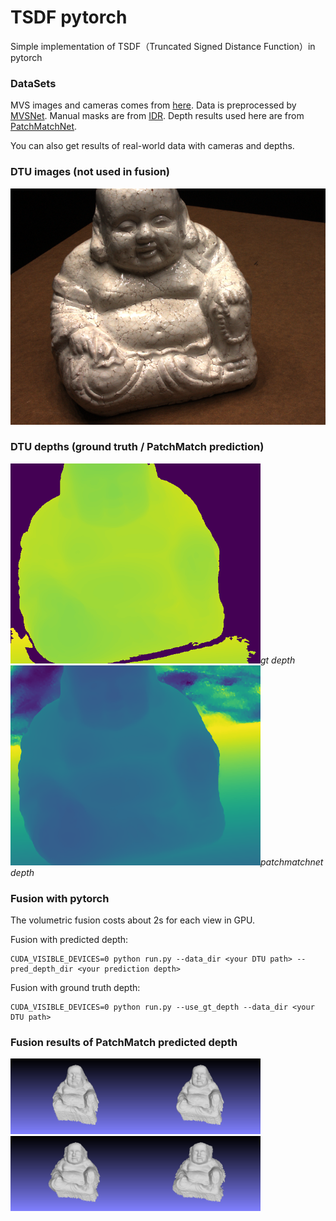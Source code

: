 # TSDF pytorch
Simple implementation of TSDF（Truncated Signed Distance Function）in pytorch

### DataSets

MVS images and cameras comes from [here](http://roboimagedata.compute.dtu.dk/?page_id=36). Data is preprocessed by [MVSNet](https://github.com/YoYo000/MVSNet). Manual masks are from [IDR](https://github.com/lioryariv/idr). Depth results used here are from [PatchMatchNet](https://github.com/FangjinhuaWang/PatchmatchNet).

You can also get results of real-world data with cameras and depths. 

### DTU images (not used in fusion)

![img](./assets/img.png)

### DTU depths (ground truth / PatchMatch prediction)

<img src="https://github.com/ewrfcas/TSDF_pytorch/blob/main/assets/depth.png" width="400"/>*gt depth*<img src="https://github.com/ewrfcas/TSDF_pytorch/blob/main/assets/depth2.png" width="400"/>*patchmatchnet depth*

### Fusion with pytorch

The volumetric fusion costs about 2s for each view in GPU.

Fusion with predicted depth:
```
CUDA_VISIBLE_DEVICES=0 python run.py --data_dir <your DTU path> --pred_depth_dir <your prediction depth>
```

Fusion with ground truth depth:
```
CUDA_VISIBLE_DEVICES=0 python run.py --use_gt_depth --data_dir <your DTU path>
```

### Fusion results of PatchMatch predicted depth

<img src="https://github.com/ewrfcas/TSDF_pytorch/blob/main/assets/snapshot01.png" width="200"/><img src="https://github.com/ewrfcas/TSDF_pytorch/blob/main/assets/snapshot02.png" width="200"/><img src="https://github.com/ewrfcas/TSDF_pytorch/blob/main/assets/snapshot03.png" width="200"/><img src="https://github.com/ewrfcas/TSDF_pytorch/blob/main/assets/snapshot04.png" width="200"/>




